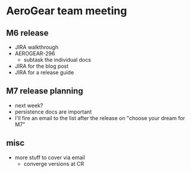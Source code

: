 # AeroGear team meeting

## M6 release
- JIRA walkthrough
- AEROGEAR-296
    - subtask the individual docs
- JIRA for the blog post
- JIRA for a release guide

## M7 release planning
- next week?
- persistence docs are important
- I'll fire an email to the list after the release on "choose your dream for M7"

## misc
- more stuff to cover via email
    - converge versions at CR
